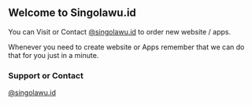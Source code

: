 ## Welcome to Singolawu.id

You can Visit or Contact [@singolawu.id](https://www.instagram.com/singolawu.id/) to order new website / apps.

Whenever you need to create website or Apps remember that we can do that for you just in a minute.

### Support or Contact

[@singolawu.id](https://www.instagram.com/singolawu.id/)
